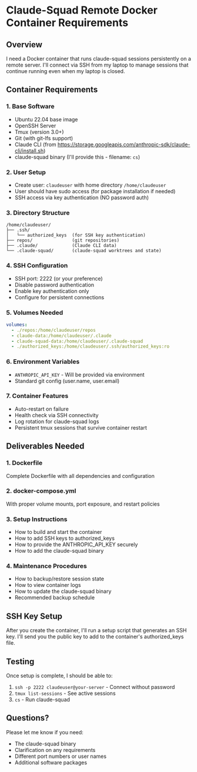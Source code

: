 # Claude-Squad Remote Docker Container Requirements

## Overview
I need a Docker container that runs claude-squad sessions persistently on a remote server. I'll connect via SSH from my laptop to manage sessions that continue running even when my laptop is closed.

## Container Requirements

### 1. Base Software
- Ubuntu 22.04 base image
- OpenSSH Server
- Tmux (version 3.0+)
- Git (with git-lfs support)
- Claude CLI (from https://storage.googleapis.com/anthropic-sdk/claude-cli/install.sh)
- claude-squad binary (I'll provide this - filename: `cs`)

### 2. User Setup
- Create user: `claudeuser` with home directory `/home/claudeuser`
- User should have sudo access (for package installation if needed)
- SSH access via key authentication (NO password auth)

### 3. Directory Structure
```
/home/claudeuser/
├── .ssh/
│   └── authorized_keys  (for SSH key authentication)
├── repos/               (git repositories)
├── .claude/             (Claude CLI data)
└── .claude-squad/       (claude-squad worktrees and state)
```

### 4. SSH Configuration
- SSH port: 2222 (or your preference)
- Disable password authentication
- Enable key authentication only
- Configure for persistent connections

### 5. Volumes Needed
```yaml
volumes:
  - ./repos:/home/claudeuser/repos
  - claude-data:/home/claudeuser/.claude  
  - claude-squad-data:/home/claudeuser/.claude-squad
  - ./authorized_keys:/home/claudeuser/.ssh/authorized_keys:ro
```

### 6. Environment Variables
- `ANTHROPIC_API_KEY` - Will be provided via environment
- Standard git config (user.name, user.email)

### 7. Container Features
- Auto-restart on failure
- Health check via SSH connectivity
- Log rotation for claude-squad logs
- Persistent tmux sessions that survive container restart

## Deliverables Needed

### 1. Dockerfile
Complete Dockerfile with all dependencies and configuration

### 2. docker-compose.yml
With proper volume mounts, port exposure, and restart policies

### 3. Setup Instructions
- How to build and start the container
- How to add SSH keys to authorized_keys
- How to provide the ANTHROPIC_API_KEY securely
- How to add the claude-squad binary

### 4. Maintenance Procedures
- How to backup/restore session state
- How to view container logs
- How to update the claude-squad binary
- Recommended backup schedule

## SSH Key Setup
After you create the container, I'll run a setup script that generates an SSH key. I'll send you the public key to add to the container's authorized_keys file.

## Testing
Once setup is complete, I should be able to:
1. `ssh -p 2222 claudeuser@your-server` - Connect without password
2. `tmux list-sessions` - See active sessions
3. `cs` - Run claude-squad

## Questions?
Please let me know if you need:
- The claude-squad binary
- Clarification on any requirements
- Different port numbers or user names
- Additional software packages